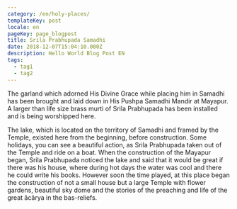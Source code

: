 ```yaml
---
category: /en/holy-places/
templateKey: post
locale: en
pageKey: page_blogpost
title: Srila Prabhupada Samadhi
date: 2018-12-07T15:04:10.000Z
description: Hello World Blog Post EN
tags:
  - tag1
  - tag2
---
```


The garland which adorned His Divine Grace while placing him in Samadhi has been brought and laid down in His Pushpa Samadhi Mandir at Mayapur. A larger than life size brass murti of Srila Prabhupada has been installed and is being worshipped here.

The lake, which is located on the territory of Samadhi and framed by the Temple, existed here from the beginning, before construction. Some holidays, you can see a beautiful action, as Srila Prabhupada taken out of the Temple and ride on a boat. When the construction of the Mayapur began, Srila Prabhupada noticed the lake and said that it would be great if there was his house, where during hot days the water was cool and there he could write his books. However soon the time played, at this place began the construction of not a small house but a large Temple with flower gardens, beautiful sky dome and the stories of the preaching and life of the great ācārya in the bas-reliefs.
